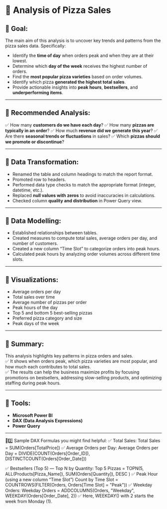 
# 🍕 Analysis of Pizza Sales

## 🔹 Goal:

The main aim of this analysis is to uncover key trends and patterns from the pizza sales data. Specifically:

- Identify the **time of day** when orders peak and when they are at their lowest.
- Determine which **day of the week** receives the highest number of orders.
- Find the **most popular pizza varieties** based on order volumes.
- Identify which pizza **generated the highest total sales**.
- Provide actionable insights into **peak hours**, **bestsellers**, and **underperforming items**.

---

## 🔹 Recommended Analysis:

✅ How many **customers do we have each day**?
✅ How many **pizzas are typically in an order**?
✅ How much **revenue did we generate this year**?
✅ Are there **seasonal trends or fluctuations** in sales?
✅ Which **pizzas should we promote or discontinue**?

---

## 🔹 Data Transformation:

- Renamed the table and column headings to match the report format.
- Promoted row to headers.
- Performed data type checks to match the appropriate format (integer, datetime, etc.).
- Replaced **null values with zeros** to avoid inaccuracies in calculations.
- Checked column **quality and distribution** in Power Query view.

---

## 🔹 Data Modelling:

- Established relationships between tables.
- Created measures to compute total sales, average orders per day, and number of customers.
- Created a new column “Time Slot” to categorize orders into peak hours.
- Calculated peak hours by analyzing order volumes across different time slots.

---

## 🔹 Visualizations:

- Average orders per day
- Total sales over time
- Average number of pizzas per order
- Peak hours of the day
- Top 5 and bottom 5 best-selling pizzas
- Preferred pizza category and size
- Peak days of the week

---

## 🔹 Summary:

This analysis highlights key patterns in pizza orders and sales.  
✅ It shows when orders peak, which pizza varieties are most popular, and how much each contributes to total sales.  
✅ The results can help the business maximize profits by focusing promotions on bestsellers, addressing slow-selling products, and optimizing staffing during peak hours.

---

## 🔹 Tools:

- **Microsoft Power BI**
- **DAX (Data Analysis Expressions)**
- **Power Query**
________________________________________
🔹2️⃣ Sample DAX Formulas you might find helpful:
✅ Total Sales:
Total Sales = SUM(Orders[TotalPrice])
✅ Average Orders per Day:
Average Orders per Day = DIVIDE(COUNT(Orders[Order_ID]), DISTINCTCOUNT(Orders[Order_Date]))

✅ Bestsellers (Top 5) — Top N by Quantity:
Top 5 Pizzas = TOPN(5, ALL(Products[Pizza_Name]), SUM(Orders[Quantity]), DESC )
✅ Peak Hour (using a new column “Time Slot”)
Count by Time Slot = COUNTROWS(FILTER(Orders, Orders[Time Slot] = "Peak"))
✅ Weekday Orders:
Weekday Orders = ADDCOLUMNS(Orders, "Weekday", WEEKDAY(Orders[Order_Date], 2))
✅ Here, WEEKDAY() with 2 starts the week from Monday (1).



